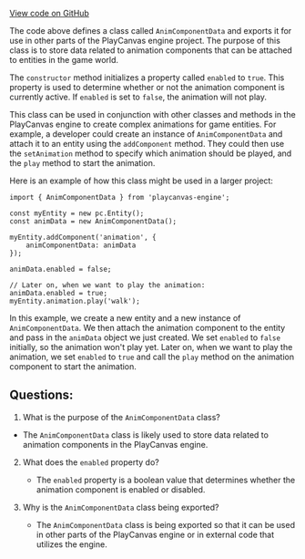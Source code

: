 [View code on GitHub](https://github.com/playcanvas/engine/src/framework/components/anim/data.js)

The code above defines a class called `AnimComponentData` and exports it for use in other parts of the PlayCanvas engine project. The purpose of this class is to store data related to animation components that can be attached to entities in the game world. 

The `constructor` method initializes a property called `enabled` to `true`. This property is used to determine whether or not the animation component is currently active. If `enabled` is set to `false`, the animation will not play. 

This class can be used in conjunction with other classes and methods in the PlayCanvas engine to create complex animations for game entities. For example, a developer could create an instance of `AnimComponentData` and attach it to an entity using the `addComponent` method. They could then use the `setAnimation` method to specify which animation should be played, and the `play` method to start the animation. 

Here is an example of how this class might be used in a larger project:

```
import { AnimComponentData } from 'playcanvas-engine';

const myEntity = new pc.Entity();
const animData = new AnimComponentData();

myEntity.addComponent('animation', {
    animComponentData: animData
});

animData.enabled = false;

// Later on, when we want to play the animation:
animData.enabled = true;
myEntity.animation.play('walk');
```

In this example, we create a new entity and a new instance of `AnimComponentData`. We then attach the animation component to the entity and pass in the `animData` object we just created. We set `enabled` to `false` initially, so the animation won't play yet. Later on, when we want to play the animation, we set `enabled` to `true` and call the `play` method on the animation component to start the animation.
## Questions: 
 1. What is the purpose of the `AnimComponentData` class?
   - The `AnimComponentData` class is likely used to store data related to animation components in the PlayCanvas engine.

2. What does the `enabled` property do?
   - The `enabled` property is a boolean value that determines whether the animation component is enabled or disabled.

3. Why is the `AnimComponentData` class being exported?
   - The `AnimComponentData` class is being exported so that it can be used in other parts of the PlayCanvas engine or in external code that utilizes the engine.